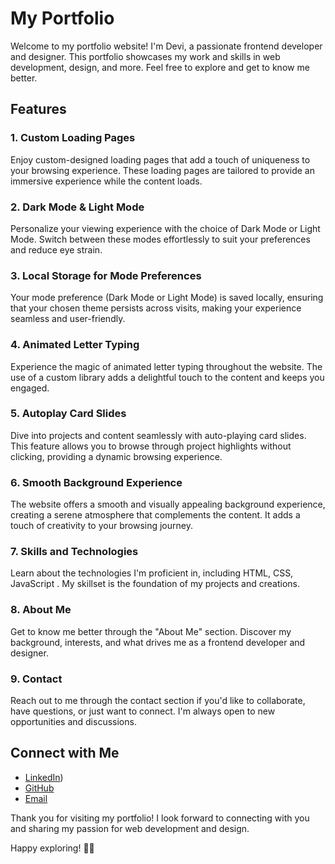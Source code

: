 # My Portfolio

Welcome to my portfolio website! I'm Devi, a passionate frontend developer and designer. This portfolio showcases my work and skills in web development, design, and more. Feel free to explore and get to know me better.

## Features

### 1. **Custom Loading Pages**

   Enjoy custom-designed loading pages that add a touch of uniqueness to your browsing experience. These loading pages are tailored to provide an immersive experience while the content loads.

### 2. **Dark Mode & Light Mode**

   Personalize your viewing experience with the choice of Dark Mode or Light Mode. Switch between these modes effortlessly to suit your preferences and reduce eye strain.

### 3. **Local Storage for Mode Preferences**

   Your mode preference (Dark Mode or Light Mode) is saved locally, ensuring that your chosen theme persists across visits, making your experience seamless and user-friendly.

### 4. **Animated Letter Typing**

   Experience the magic of animated letter typing throughout the website. The use of a custom library adds a delightful touch to the content and keeps you engaged.

### 5. **Autoplay Card Slides**

   Dive into projects and content seamlessly with auto-playing card slides. This feature allows you to browse through project highlights without clicking, providing a dynamic browsing experience.

### 6. **Smooth Background Experience**

   The website offers a smooth and visually appealing background experience, creating a serene atmosphere that complements the content. It adds a touch of creativity to your browsing journey.

### 7. **Skills and Technologies**

   Learn about the technologies I'm proficient in, including HTML, CSS, JavaScript . My skillset is the foundation of my projects and creations.

### 8. **About Me**

   Get to know me better through the "About Me" section. Discover my background, interests, and what drives me as a frontend developer and designer.

### 9. **Contact**

   Reach out to me through the contact section if you'd like to collaborate, have questions, or just want to connect. I'm always open to new opportunities and discussions.


## Connect with Me

- [LinkedIn](https://www.linkedin.com/in/deviprasanna-padhy-aa6864208))
- [GitHub](https://devwebdevloper89.github.io)
- [Email](deviprasannapadhy99@gmail.com)

Thank you for visiting my portfolio! I look forward to connecting with you and sharing my passion for web development and design.

Happy exploring! 🚀🎨
